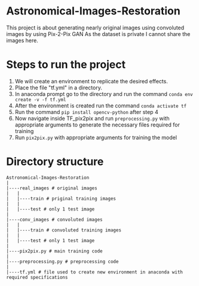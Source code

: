 # Astronomical-Images-Restoration
This project is about generating nearly original images using convoluted images by using Pix-2-Pix GAN 
As the dataset is private I cannot share the images here. 

# Steps to run the project

1. We will create an environment to replicate the desired effects.
2. Place the file "tf.yml" in a directory.
3. In anaconda prompt go to the directory and run the command `conda env create -v -f tf.yml`
4. After the environment is created run the command `conda activate tf`
5. Run the command `pip install opencv-python` after step 4
6. Now navigate inside TF_pix2pix and run `preprocessing.py` with appropriate arguments to generate the necessary files required for training 
7. Run `pix2pix.py` with appropriate arguments for training the model

# Directory structure 
```
Astronomical-Images-Restoration
|
|----real_images # original images 
|	|
|	|----train # priginal training images
|	|
|	|----test # only 1 test image
|
|----conv_images # convoluted images
|	|
|	|----train # convoluted training images
|	|
|	|----test # only 1 test image
|
|----pix2pix.py # main training code 
|
|----preprocessing.py # preprocessing code 
|
|----tf.yml # file used to create new environment in anaconda with required specifications
```
